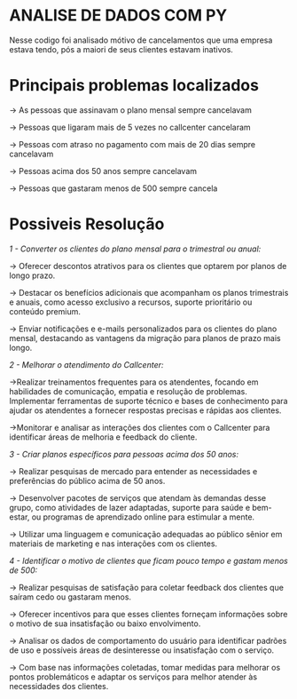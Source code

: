 # ANALISE DE DADOS COM PY

Nesse codigo foi analisado mótivo de cancelamentos que uma empresa estava tendo, pós a maiori de seus clientes estavam inativos. 

# Principais problemas localizados

-> As pessoas que assinavam o plano mensal sempre cancelavam 

-> Pessoas que ligaram mais de 5 vezes no callcenter cancelaram

-> Pessoas com atraso no pagamento com mais de 20 dias sempre cancelavam 

->  Pessoas acima dos 50 anos sempre cancelavam

-> Pessoas que gastaram menos de 500 sempre cancela 

# Possiveis Resolução

*1 - Converter os clientes do plano mensal para o trimestral ou anual:*

-> Oferecer descontos atrativos para os clientes que optarem por planos de longo prazo.

-> Destacar os benefícios adicionais que acompanham os planos trimestrais e anuais, como acesso exclusivo a recursos, suporte prioritário ou conteúdo premium.

-> Enviar notificações e e-mails personalizados para os clientes do plano mensal, destacando as vantagens da migração para planos de prazo mais longo.

*2 - Melhorar o atendimento do Callcenter:*

->Realizar treinamentos frequentes para os atendentes, focando em habilidades de comunicação, empatia e resolução de problemas.
Implementar ferramentas de suporte técnico e bases de conhecimento para ajudar os atendentes a fornecer respostas precisas e rápidas aos clientes.

->Monitorar e analisar as interações dos clientes com o Callcenter para identificar áreas de melhoria e feedback do cliente.

*3 - Criar planos específicos para pessoas acima dos 50 anos:*

-> Realizar pesquisas de mercado para entender as necessidades e preferências do público acima de 50 anos.

-> Desenvolver pacotes de serviços que atendam às demandas desse grupo, como atividades de lazer adaptadas, suporte para saúde e bem-estar, ou programas de aprendizado online para estimular a mente.

 -> Utilizar uma linguagem e comunicação adequadas ao público sênior em materiais de marketing e nas interações com os clientes.

*4 - Identificar o motivo de clientes que ficam pouco tempo e gastam menos de 500:*

-> Realizar pesquisas de satisfação para coletar feedback dos clientes que saíram cedo ou gastaram menos.

-> Oferecer incentivos para que esses clientes forneçam informações sobre o motivo de sua insatisfação ou baixo envolvimento.

-> Analisar os dados de comportamento do usuário para identificar padrões de uso e possíveis áreas de desinteresse ou insatisfação com o serviço.

-> Com base nas informações coletadas, tomar medidas para melhorar os pontos problemáticos e adaptar os serviços para melhor atender às necessidades dos clientes.
